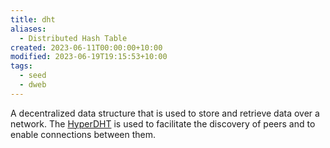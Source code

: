 ```yaml
---
title: dht
aliases:
  - Distributed Hash Table
created: 2023-06-11T00:00:00+10:00
modified: 2023-06-19T19:15:53+10:00
tags:
  - seed
  - dweb
---
```


A decentralized data structure that is used to store and retrieve data over a network. The [HyperDHT](hyperdht.md) is used to facilitate the discovery of peers and to enable connections between them.